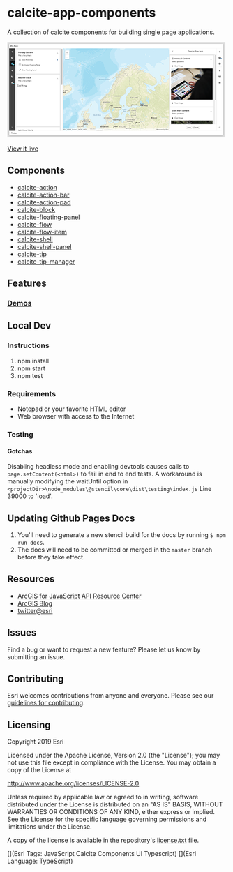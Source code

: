 # calcite-app-components

A collection of calcite components for building single page applications.

[![App](src/assets/view-it-live.png)​](https://arcgis.github.io/calcite-app-components/)

​[View it live](https://arcgis.github.io/calcite-app-components/)

## Components

- [calcite-action](/src/components/calcite-action/readme.md)
- [calcite-action-bar](/src/components/calcite-action-bar/readme.md)
- [calcite-action-pad](/src/components/calcite-action-pad/readme.md)
- [calcite-block](/src/components/calcite-block/readme.md)
- [calcite-floating-panel](/src/components/calcite-floating-panel/readme.md)
- [calcite-flow](/src/components/calcite-flow/readme.md)
- [calcite-flow-item](/src/components/calcite-flow-item/readme.md)
- [calcite-shell](/src/components/calcite-shell/readme.md)
- [calcite-shell-panel](/src/components/calcite-shell-panel/readme.md)
- [calcite-tip](/src/components/calcite-tip/readme.md)
- [calcite-tip-manager](/src/components/calcite-tip-manager/readme.md)

## Features

### [Demos](https://arcgis.github.io/calcite-app-components/)

## Local Dev

### Instructions

1. npm install
2. npm start
3. npm test

### Requirements

- Notepad or your favorite HTML editor
- Web browser with access to the Internet

### Testing

#### Gotchas

Disabling headless mode and enabling devtools causes calls to `page.setContent(<html>)` to fail in end to end tests.
A workaround is manually modifying the waitUntil option in `<projectDir>\node_modules\@stencil\core\dist\testing\index.js` Line 39000 to 'load'.

## Updating Github Pages Docs

1. You'll need to generate a new stencil build for the docs by running `$ npm run docs`.
1. The docs will need to be committed or merged in the `master` branch before they take effect.

## Resources

- [ArcGIS for JavaScript API Resource Center](http://help.arcgis.com/en/webapi/javascript/arcgis/index.html)
- [ArcGIS Blog](http://blogs.esri.com/esri/arcgis/)
- [twitter@esri](http://twitter.com/esri)

## Issues

Find a bug or want to request a new feature? Please let us know by submitting an issue.

## Contributing

Esri welcomes contributions from anyone and everyone. Please see our [guidelines for contributing](https://github.com/esri/contributing).

## Licensing

Copyright 2019 Esri

Licensed under the Apache License, Version 2.0 (the "License");
you may not use this file except in compliance with the License.
You may obtain a copy of the License at

http://www.apache.org/licenses/LICENSE-2.0

Unless required by applicable law or agreed to in writing, software
distributed under the License is distributed on an "AS IS" BASIS,
WITHOUT WARRANTIES OR CONDITIONS OF ANY KIND, either express or implied.
See the License for the specific language governing permissions and
limitations under the License.

A copy of the license is available in the repository's [license.txt](https://raw.github.com/Esri/quickstart-map-js/master/license.txt) file.

[](Esri Tags: JavaScript Calcite Components UI Typescript)
[](Esri Language: TypeScript)​
